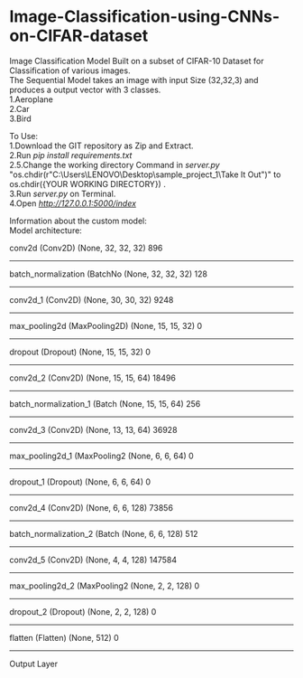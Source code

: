 # Image-Classification-using-CNNs-on-CIFAR-dataset
Image Classification Model Built on a subset of CIFAR-10 Dataset for Classification of various images.<br>
The Sequential Model takes an image with input Size (32,32,3) and produces a output vector with 3 classes.<br>
1.Aeroplane<br>
2.Car<br>
3.Bird<br>

To Use:<br>
1.Download the GIT repository as Zip and Extract.<br>
2.Run <i>pip install requirements.txt</i> <br>
2.5.Change the working directory Command in <i>server.py</i> "os.chdir(r"C:\Users\LENOVO\Desktop\sample_project_1\Take It Out")" to os.chdir({YOUR WORKING DIRECTORY}) .<br> 
3.Run <i>server.py</i> on Terminal.<br>
4.Open <i>http://127.0.0.1:5000/index</i>

Information about the custom model:<br>
Model architecture:<br>

conv2d (Conv2D)              (None, 32, 32, 32)        896       
_________________________________________________________________
batch_normalization (BatchNo (None, 32, 32, 32)        128       
_________________________________________________________________
conv2d_1 (Conv2D)            (None, 30, 30, 32)        9248      
_________________________________________________________________
max_pooling2d (MaxPooling2D) (None, 15, 15, 32)        0         
_________________________________________________________________
dropout (Dropout)            (None, 15, 15, 32)        0         
_________________________________________________________________
conv2d_2 (Conv2D)            (None, 15, 15, 64)        18496     
_________________________________________________________________
batch_normalization_1 (Batch (None, 15, 15, 64)        256       
_________________________________________________________________
conv2d_3 (Conv2D)            (None, 13, 13, 64)        36928     
_________________________________________________________________
max_pooling2d_1 (MaxPooling2 (None, 6, 6, 64)          0         
_________________________________________________________________
dropout_1 (Dropout)          (None, 6, 6, 64)          0         
_________________________________________________________________
conv2d_4 (Conv2D)            (None, 6, 6, 128)         73856     
_________________________________________________________________
batch_normalization_2 (Batch (None, 6, 6, 128)         512       
_________________________________________________________________
conv2d_5 (Conv2D)            (None, 4, 4, 128)         147584    
_________________________________________________________________
max_pooling2d_2 (MaxPooling2 (None, 2, 2, 128)         0         
_________________________________________________________________
dropout_2 (Dropout)          (None, 2, 2, 128)         0         
_________________________________________________________________
flatten (Flatten)            (None, 512)               0         
_________________________________________________________________
Output Layer


